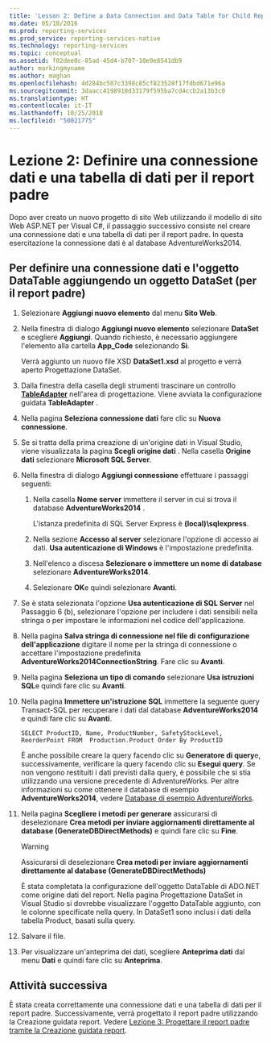 ```yaml
---
title: 'Lesson 2: Define a Data Connection and Data Table for Child Report (Lezione 2: Definire una connessione dati e una tabella dati per il report padre) | Microsoft Docs'
ms.date: 05/18/2016
ms.prod: reporting-services
ms.prod_service: reporting-services-native
ms.technology: reporting-services
ms.topic: conceptual
ms.assetid: f02dee0c-85ad-45d4-b707-10e9e8541db9
author: markingmyname
ms.author: maghan
ms.openlocfilehash: 4d284bc507c3398c85cf823528f17fdbd671e96a
ms.sourcegitcommit: 3daacc4198918d33179f595ba7cd4ccb2a13b3c0
ms.translationtype: HT
ms.contentlocale: it-IT
ms.lasthandoff: 10/25/2018
ms.locfileid: "50021775"
---
```

# <a name="lesson-2-define-a-data-connection-and-data-table-for-parent-report"></a>Lezione 2: Definire una connessione dati e una tabella di dati per il report padre
Dopo aver creato un nuovo progetto di sito Web utilizzando il modello di sito Web ASP.NET per Visual C#, il passaggio successivo consiste nel creare una connessione dati e una tabella di dati per il report padre. In questa esercitazione la connessione dati è al database AdventureWorks2014.  
  
## <a name="to-define-a-data-connection-and-data-table-by-adding-a-dataset-for-parent-report"></a>Per definire una connessione dati e l'oggetto DataTable aggiungendo un oggetto DataSet (per il report padre)  
  
1.  Selezionare **Aggiungi nuovo elemento** dal menu **Sito Web**.  
  
2.  Nella finestra di dialogo **Aggiungi nuovo elemento** selezionare **DataSet** e scegliere **Aggiungi**. Quando richiesto, è necessario aggiungere l'elemento alla cartella **App_Code** selezionando **Sì**.  
  
    Verrà aggiunto un nuovo file XSD **DataSet1.xsd** al progetto e verrà aperto Progettazione DataSet.  
  
3.  Dalla finestra della casella degli strumenti trascinare un controllo **[TableAdapter](https://msdn.microsoft.com/library/bz9tthwx.aspx)** nell'area di progettazione. Viene avviata la configurazione guidata **TableAdapter** .  
  
4.  Nella pagina **Seleziona connessione dati** fare clic su **Nuova connessione**.  
  
5.  Se si tratta della prima creazione di un'origine dati in Visual Studio, viene visualizzata la pagina **Scegli origine dati** . Nella casella **Origine dati** selezionare **Microsoft SQL Server**.  
  
6.  Nella finestra di dialogo **Aggiungi connessione** effettuare i passaggi seguenti:  
  
    1.  Nella casella **Nome server** immettere il server in cui si trova il database **AdventureWorks2014** .  
  
        L'istanza predefinita di SQL Server Express è **(local)\sqlexpress**.  
  
    2.  Nella sezione **Accesso al server** selezionare l'opzione di accesso ai dati. **Usa autenticazione di Windows** è l'impostazione predefinita.  
  
    3.  Nell'elenco a discesa **Selezionare o immettere un nome di database** selezionare **AdventureWorks2014**.  
  
    4.  Selezionare **OK**e quindi selezionare **Avanti**.  
  
7.  Se è stata selezionata l'opzione **Usa autenticazione di SQL Server** nel Passaggio 6 (b), selezionare l'opzione per includere i dati sensibili nella stringa o per impostare le informazioni nel codice dell'applicazione.  
  
8.  Nella pagina **Salva stringa di connessione nel file di configurazione dell'applicazione** digitare il nome per la stringa di connessione o accettare l'impostazione predefinita **AdventureWorks2014ConnectionString**. Fare clic su **Avanti**.  
  
9. Nella pagina **Seleziona un tipo di comando** selezionare **Usa istruzioni SQL**e quindi fare clic su **Avanti**.  
  
10. Nella pagina **Immettere un'istruzione SQL** immettere la seguente query Transact-SQL per recuperare i dati dal database **AdventureWorks2014** e quindi fare clic su **Avanti**.  
  
    ```  
    SELECT ProductID, Name, ProductNumber, SafetyStockLevel, ReorderPoint FROM  Production.Product Order By ProductID  
    ```  
  
    È anche possibile creare la query facendo clic su **Generatore di query**e, successivamente, verificare la query facendo clic su **Esegui query**. Se non vengono restituiti i dati previsti dalla query, è possibile che si stia utilizzando una versione precedente di AdventureWorks. Per altre informazioni su come ottenere il database di esempio **AdventureWorks2014**, vedere [Database di esempio AdventureWorks](https://github.com/Microsoft/sql-server-samples/releases).  
  
11. Nella pagina **Scegliere i metodi per generare** assicurarsi di deselezionare **Crea metodi per inviare aggiornamenti direttamente al database (GenerateDBDirectMethods)** e quindi fare clic su **Fine**.  
  
    > [!WARNING]  
    > Assicurarsi di deselezionare **Crea metodi per inviare aggiornamenti direttamente al database (GenerateDBDirectMethods)**  
  
    È stata completata la configurazione dell'oggetto DataTable di ADO.NET come origine dati del report. Nella pagina Progettazione DataSet in Visual Studio si dovrebbe visualizzare l'oggetto DataTable aggiunto, con le colonne specificate nella query. In DataSet1 sono inclusi i dati della tabella Product, basati sulla query.  
  
12. Salvare il file.  
  
13. Per visualizzare un'anteprima dei dati, scegliere **Anteprima dati** dal menu **Dati** e quindi fare clic su **Anteprima**.  
  
## <a name="next-task"></a>Attività successiva  
È stata creata correttamente una connessione dati e una tabella di dati per il report padre. Successivamente, verrà progettato il report padre utilizzando la Creazione guidata report. Vedere [Lezione 3: Progettare il report padre tramite la Creazione guidata report](../reporting-services/lesson-3-design-the-parent-report-using-the-report-wizard.md).  
  

